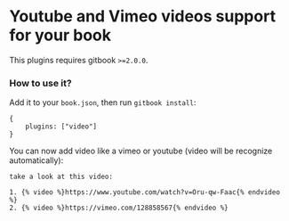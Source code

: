 Youtube and Vimeo videos support for your book
==============

This plugins requires gitbook `>=2.0.0`.

### How to use it?

Add it to your `book.json`, then run `gitbook install`:

```
{
    plugins: ["video"]
}
```

You can now add video like a vimeo or youtube (video will be recognize automatically):

```
take a look at this video:

1. {% video %}https://www.youtube.com/watch?v=Oru-qw-Faac{% endvideo %}
2. {% video %}https://vimeo.com/128858567{% endvideo %}
```
